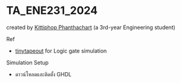 # TA_ENE231_2024
created by [Kittiphop Phanthachart](https://bento.me/mac-kittiphop) (a 3rd-year Engineering student)


Ref
-  [tinytapeout](https://tinytapeout.com/siliwiz/) for Logic gate simulation


Simulation Setup

- ดาวน์โหลดและติดตั้ง GHDL
